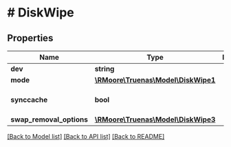 # # DiskWipe

## Properties

Name | Type | Description | Notes
------------ | ------------- | ------------- | -------------
**dev** | **string** |  | [optional]
**mode** | [**\RMoore\Truenas\Model\DiskWipe1**](DiskWipe1.md) |  | [optional]
**synccache** | **bool** |  | [optional] [default to true]
**swap_removal_options** | [**\RMoore\Truenas\Model\DiskWipe3**](DiskWipe3.md) |  | [optional]

[[Back to Model list]](../../README.md#models) [[Back to API list]](../../README.md#endpoints) [[Back to README]](../../README.md)
